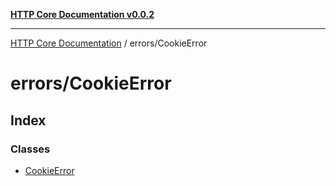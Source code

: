 [**HTTP Core Documentation v0.0.2**](../../README.md)

***

[HTTP Core Documentation](../../modules.md) / errors/CookieError

# errors/CookieError

## Index

### Classes

- [CookieError](classes/CookieError.md)
